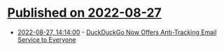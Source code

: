 # [Published on 2022-08-27](index.md)

* [2022-08-27, 14:14:00](https://soylentnews.org/article.pl?sid=22/08/26/1426214&from=rss) - [DuckDuckGo Now Offers Anti-Tracking Email Service to Everyone](https://soylentnews.org/article.pl?sid=22/08/26/1426214&from=rss)
